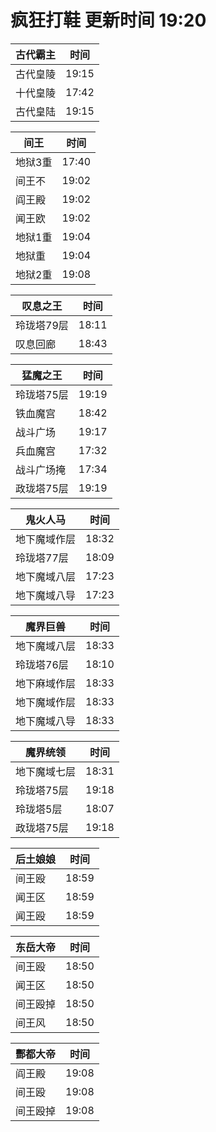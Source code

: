 # 疯狂打鞋 更新时间 19:20

| 古代霸主   | 时间    |
|--------|-------|
| 古代皇陵 | 19:15 |
| 十代皇陵 | 17:42 |
| 古代皇陆 | 19:15 |

| 间王   | 时间    |
|--------|-------|
| 地狱3重 | 17:40 |
| 间王不 | 19:02 |
| 阎王殿 | 19:02 |
| 闻王欧 | 19:02 |
| 地狱1重 | 19:04 |
| 地狱重 | 19:04 |
| 地狱2重 | 19:08 |

| 叹息之王   | 时间    |
|--------|-------|
| 玲珑塔79层 | 18:11 |
| 叹息回廊 | 18:43 |

| 猛魔之王   | 时间    |
|--------|-------|
| 玲珑塔75层 | 19:19 |
| 铁血魔宫 | 18:42 |
| 战斗广场 | 19:17 |
| 兵血魔宫 | 17:32 |
| 战斗广场掩 | 17:34 |
| 政珑塔75层 | 19:19 |

| 鬼火人马   | 时间    |
|--------|-------|
| 地下魔域作层 | 18:32 |
| 玲珑塔77层 | 18:09 |
| 地下魔域八层 | 17:23 |
| 地下魔域八导 | 17:23 |

| 魔界巨兽   | 时间    |
|--------|-------|
| 地下魔域八层 | 18:33 |
| 玲珑塔76层 | 18:10 |
| 地下麻域作层 | 18:33 |
| 地下魔域作层 | 18:33 |
| 地下魔域八导 | 18:33 |

| 魔界统领   | 时间    |
|--------|-------|
| 地下魔域七层 | 18:31 |
| 玲珑塔75层 | 19:18 |
| 玲珑塔5层 | 18:07 |
| 政珑塔75层 | 19:18 |

| 后土娘娘   | 时间    |
|--------|-------|
| 间王殴 | 18:59 |
| 闻王区 | 18:59 |
| 闻王殴 | 18:59 |

| 东岳大帝   | 时间    |
|--------|-------|
| 间王殴 | 18:50 |
| 闻王区 | 18:50 |
| 间王殴掉 | 18:50 |
| 间王风 | 18:50 |

| 酆都大帝   | 时间    |
|--------|-------|
| 阎王殿 | 19:08 |
| 间王殴 | 19:08 |
| 间王殴掉 | 19:08 |